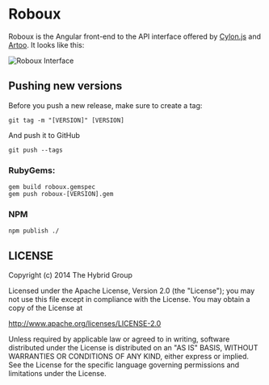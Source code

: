 # Roboux

Roboux is the Angular front-end to the API interface offered by
[Cylon.js](http://cylonjs.com) and [Artoo](http://artoo.io). It looks like this:

![Roboux Interface](http://i.imgur.com/VXZW2F0.png)

## Pushing new versions

Before you push a new release, make sure to create a tag:

    git tag -m "[VERSION]" [VERSION]

And push it to GitHub

    git push --tags

### RubyGems:

    gem build roboux.gemspec
    gem push roboux-[VERSION].gem

### NPM

    npm publish ./

## LICENSE

Copyright (c) 2014 The Hybrid Group

Licensed under the Apache License, Version 2.0 (the "License");
you may not use this file except in compliance with the License.
You may obtain a copy of the License at

   http://www.apache.org/licenses/LICENSE-2.0

Unless required by applicable law or agreed to in writing, software
distributed under the License is distributed on an "AS IS" BASIS,
WITHOUT WARRANTIES OR CONDITIONS OF ANY KIND, either express or implied.
See the License for the specific language governing permissions and
limitations under the License.
